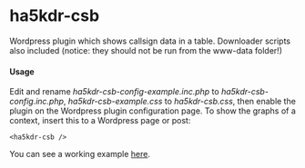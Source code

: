 ha5kdr-csb
==========

Wordpress plugin which shows callsign data in a table.
Downloader scripts also included (notice: they should not be run from the www-data folder!)

#### Usage

Edit and rename *ha5kdr-csb-config-example.inc.php* to *ha5kdr-csb-config.inc.php*,
*ha5kdr-csb-example.css* to *ha5kdr-csb.css*, then enable the plugin on the
Wordpress plugin configuration page. To show the graphs of a context, insert
this to a Wordpress page or post:

```
<ha5kdr-csb />
```

You can see a working example [here](http://www.ha5kdr.hu/projektek/hivojelkonyv).
